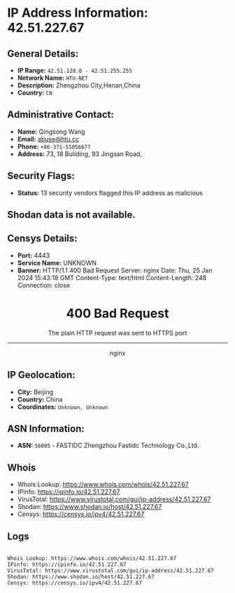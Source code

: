 # IP Address Information: 42.51.227.67

## General Details:
- **IP Range:** `42.51.128.0 - 42.51.255.255`
- **Network Name:** `HTU-NET`
- **Description:** Zhengzhou City,Henan,China
- **Country:** `CN`

## Administrative Contact:
- **Name:** Qingsong Wang
- **Email:** [abuse@htu.cc](mailto:abuse@htu.cc)
- **Phone:** `+86-371-55056677`
- **Address:** 73, 18 Buliding, 93 Jingsan Road,

## Security Flags:
- **Status:** 13 security vendors flagged this IP address as malicious

## Shodan data is not available.
## Censys Details:
- **Port:** 4443
- **Service Name:** UNKNOWN
- **Banner:** HTTP/1.1 400 Bad Request
Server: nginx
Date: Thu, 25 Jan 2024 15:43:18 GMT
Content-Type: text/html
Content-Length: 248
Connection: close

<html>
<head><title>400 The plain HTTP request was sent to HTTPS port</title></head>
<body>
<center><h1>400 Bad Request</h1></center>
<center>The plain HTTP request was sent to HTTPS port</center>
<hr><center>nginx</center>
</body>
</html>


## IP Geolocation:
- **City:** Beijing
- **Country:** China
- **Coordinates:** `Unknown, Unknown`
## ASN Information:
- **ASN:** `56005` - FASTIDC Zhengzhou Fastidc Technology Co.,Ltd.
## Whois
- Whois Lookup: https://www.whois.com/whois/42.51.227.67
- IPinfo: https://ipinfo.io/42.51.227.67
- VirusTotal: https://www.virustotal.com/gui/ip-address/42.51.227.67
- Shodan: https://www.shodan.io/host/42.51.227.67
- Censys: https://censys.io/ipv4/42.51.227.67
## Logs
```

Whois Lookup: https://www.whois.com/whois/42.51.227.67
IPinfo: https://ipinfo.io/42.51.227.67
VirusTotal: https://www.virustotal.com/gui/ip-address/42.51.227.67
Shodan: https://www.shodan.io/host/42.51.227.67
Censys: https://censys.io/ipv4/42.51.227.67

```

